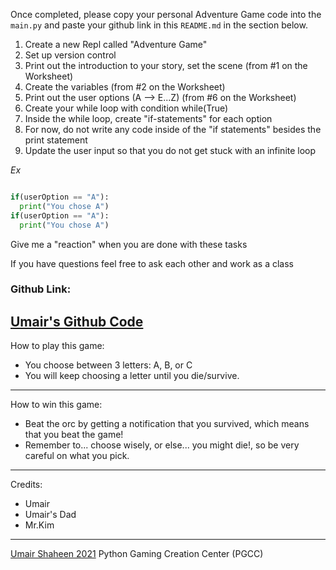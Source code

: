 Once completed, please copy your personal Adventure Game code into the `main.py` and paste your github link in this `README.md` in the section below. 

1. Create a new Repl called "Adventure Game"
2. Set up version control
3. Print out the introduction to your story, set the scene (from #1 on the Worksheet)
4. Create the variables (from #2 on the Worksheet)
5. Print out the user options (A --> E...Z) (from #6 on the Worksheet)
6. Create your while loop with condition while(True)
7. Inside the while loop, create "if-statements" for each option
8. For now, do not write any code inside of the "if statements" besides the print statement
9. Update the user input so that you do not get stuck with an infinite loop

*Ex*
```python

if(userOption == "A"): 
  print("You chose A")
if(userOption == "A"): 
  print("You chose A")
```

Give me a "reaction" when you are done with these tasks

If you have questions feel free to ask each other and work as a class

### Github Link:
[Umair's Github Code](https://github.com/umairshaheen78/Adventure-Game-ShaheenUmair)
--------------------------------------------
How to play this game:
* You choose between 3 letters: A, B, or C
* You will keep choosing a letter until you die/survive.
-------------------------------------
How to win this game:
* Beat the orc by getting a notification that you survived, which means that you beat the game! 
* Remember to... choose wisely, or else... you might die!, so be very careful on what you pick.
--------------------------------------
Credits:
* Umair 
* Umair's Dad
* Mr.Kim
--------------------------------------
[Umair Shaheen 2021](https://portfolio-site-template.shaheenumair.repl.co/)
Python Gaming Creation Center (PGCC)
